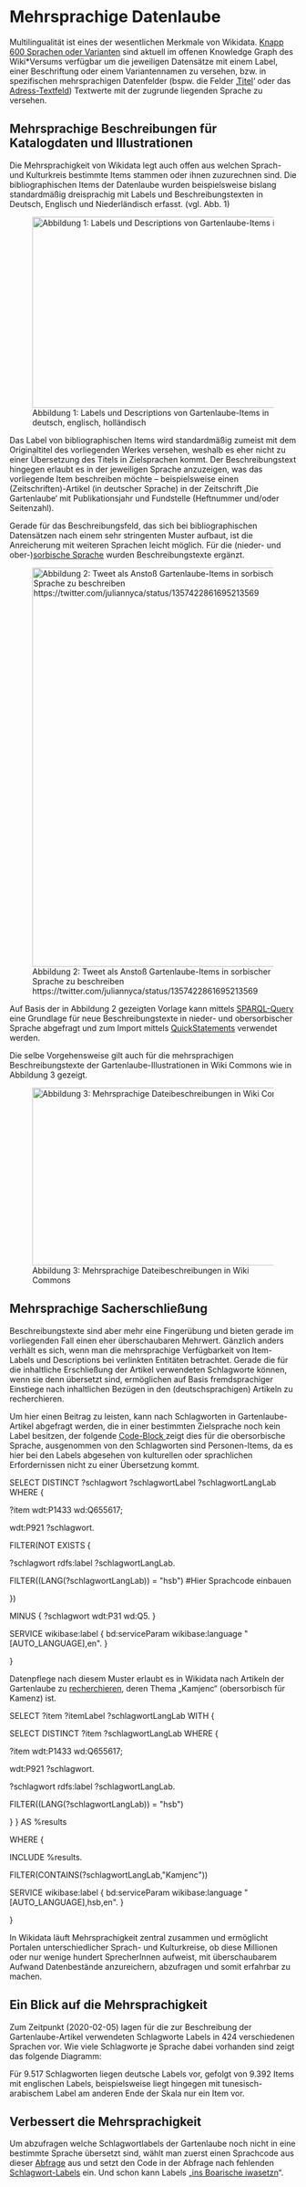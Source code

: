 <h1 id="mehrsprachige-datenlaube">Mehrsprachige Datenlaube</h1>
<p>Multilingualität ist eines der wesentlichen Merkmale von Wikidata. <a href="https://w.wiki/xuZ">Knapp 600 Sprachen oder Varianten</a> sind aktuell im offenen Knowledge Graph des Wiki*Versums verfügbar um die jeweiligen Datensätze mit einem Label, einer Beschriftung oder einem Variantennamen zu versehen, bzw. in spezifischen mehrsprachigen Datenfelder (bspw. die Felder ‚<a href="https://www.wikidata.org/wiki/Property:P1476">Titel</a>‘ oder das <a href="https://www.wikidata.org/wiki/Property:P6375">Adress-Textfeld</a>) Textwerte mit der zugrunde liegenden Sprache zu versehen. </p>
<h2 id="mehrsprachige-beschreibungen-für-katalogdaten-und-illustrationen">Mehrsprachige Beschreibungen für Katalogdaten und Illustrationen</h2>
<p>Die Mehrsprachigkeit von Wikidata legt auch offen aus welchen Sprach- und Kulturkreis bestimmte Items stammen oder ihnen zuzurechnen sind. Die bibliographischen Items der Datenlaube wurden beispielsweise bislang standardmäßig dreisprachig mit Labels und Beschreibungstexten in Deutsch, Englisch und Niederländisch erfasst. (vgl. Abb. 1)</p>

<figure>
<img src="./Pictures/1000020100000350000001BBFECB95B322C7DC05.png" alt="Abbildung 1: Labels und Descriptions von Gartenlaube-Items in deutsch, englisch, holländisch" style="width:17cm;height:8.879cm" /><figcaption>Abbildung 1: Labels und Descriptions von Gartenlaube-Items in deutsch, englisch, holländisch</figcaption>
</figure>

<p>Das Label von bibliographischen Items wird standardmäßig zumeist mit dem Originaltitel des vorliegenden Werkes versehen, weshalb es eher nicht zu einer Übersetzung des Titels in Zielsprachen kommt. Der Beschreibungstext hingegen erlaubt es in der jeweiligen Sprache anzuzeigen, was das vorliegende Item beschreiben möchte – beispielsweise einen (Zeitschriften)-Artikel (in deutscher Sprache) in der Zeitschrift ‚Die Gartenlaube‘ mit Publikationsjahr und Fundstelle (Heftnummer und/oder Seitenzahl). </p>

<p>Gerade für das Beschreibungsfeld, das sich bei bibliographischen Datensätzen nach einem sehr stringenten Muster aufbaut, ist die Anreicherung mit weiteren Sprachen leicht möglich. Für die (nieder- und ober-)<a href="https://de.wikipedia.org/wiki/Sorbische_Sprache">sorbische Sprache</a> wurden Beschreibungstexte ergänzt. </p>
<figure>
<img src="./Pictures/10000201000001EA000002BC3C9110CA909D4684.png" alt="Abbildung 2: Tweet als Anstoß Gartenlaube-Items in sorbischer Sprache zu beschreiben https://twitter.com/juliannyca/status/1357422861695213569" style="width:12.965cm;height:18.521cm" /><figcaption>Abbildung 2: Tweet als Anstoß Gartenlaube-Items in sorbischer Sprache zu beschreiben https://twitter.com/juliannyca/status/1357422861695213569</figcaption>
</figure>

<p>Auf Basis der in Abbildung 2 gezeigten Vorlage kann mittels <a href="https://w.wiki/xuw">SPARQL-Query </a>eine Grundlage für neue Beschreibungstexte in nieder- und obersorbischer Sprache abgefragt und zum Import mittels <a href="https://quickstatements.toolforge.org/">QuickStatements</a> verwendet werden. </p>

<p>Die selbe Vorgehensweise gilt auch für die mehrsprachigen Beschreibungstexte der Gartenlaube-Illustrationen in Wiki Commons wie in Abbildung 3 gezeigt. </p>
<figure>
<img src="./Pictures/1000020100000387000001B6021FA75CAFF428CA.png" alt="Abbildung 3: Mehrsprachige Dateibeschreibungen in Wiki Commons" style="width:17cm;height:8.244cm" /><figcaption>Abbildung 3: Mehrsprachige Dateibeschreibungen in Wiki Commons</figcaption>
</figure>
<h2 id="mehrsprachige-sacherschließung">Mehrsprachige Sacherschließung</h2>
<p>Beschreibungstexte sind aber mehr eine Fingerübung und bieten gerade im vorliegenden Fall einen eher überschaubaren Mehrwert. Gänzlich anders verhält es sich, wenn man die mehrsprachige Verfügbarkeit von Item-Labels und Descriptions bei verlinkten Entitäten betrachtet. Gerade die für die inhaltliche Erschließung der Artikel verwendeten Schlagworte können, wenn sie denn übersetzt sind, ermöglichen auf Basis fremdsprachiger Einstiege nach inhaltlichen Bezügen in den (deutschsprachigen) Artikeln zu recherchieren. </p>

<p>Um hier einen Beitrag zu leisten, kann nach Schlagworten in Gartenlaube-Artikel abgefragt werden, die in einer bestimmten Zielsprache noch kein Label besitzen, der folgende <a href="https://w.wiki/xv2">Code-Block </a>zeigt dies für die obersorbische Sprache, ausgenommen von den Schlagworten sind Personen-Items, da es hier bei den Labels abgesehen von kulturellen oder sprachlichen Erfordernissen nicht zu einer Übersetzung kommt. </p>

<p>SELECT DISTINCT ?schlagwort ?schlagwortLabel ?schlagwortLangLab WHERE {</p>
<p>  ?item wdt:P1433 wd:Q655617;</p>
<p>    wdt:P921 ?schlagwort.</p>
<p>  FILTER(NOT EXISTS {</p>
<p>    ?schlagwort rdfs:label ?schlagwortLangLab.</p>
<p>    FILTER((LANG(?schlagwortLangLab)) = "hsb") #Hier Sprachcode einbauen</p>
<p>  })</p>
<p>  MINUS { ?schlagwort wdt:P31 wd:Q5. }</p>
<p>  SERVICE wikibase:label { bd:serviceParam wikibase:language "[AUTO_LANGUAGE],en". }</p>
<p>}</p>

<p>Datenpflege nach diesem Muster erlaubt es in Wikidata nach Artikeln der Gartenlaube zu <a href="https://w.wiki/xv7">recherchieren</a>, deren Thema „Kamjenc“ (obersorbisch für Kamenz) ist.</p>

<p>SELECT ?item ?itemLabel ?schlagwortLangLab WITH { </p>
<p>  SELECT DISTINCT ?item ?schlagwortLangLab WHERE {</p>
<p>  ?item wdt:P1433 wd:Q655617;</p>
<p>    wdt:P921 ?schlagwort.</p>
<p>  ?schlagwort rdfs:label ?schlagwortLangLab.</p>
<p>  FILTER((LANG(?schlagwortLangLab)) = "hsb")</p>
<p> } } AS %results </p>
<p>WHERE {</p>
<p>  INCLUDE %results.</p>
<p>  FILTER(CONTAINS(?schlagwortLangLab,"Kamjenc"))</p>
<p>  SERVICE wikibase:label { bd:serviceParam wikibase:language "[AUTO_LANGUAGE],hsb,en". }</p>
<p>}</p>

<p>In Wikidata läuft Mehrsprachigkeit zentral zusammen und ermöglicht Portalen unterschiedlicher Sprach- und Kulturkreise, ob diese Millionen oder nur wenige hundert SprecherInnen aufweist, mit überschaubarem Aufwand Datenbestände anzureichern, abzufragen und somit erfahrbar zu machen.</p>
<h2 id="ein-blick-auf-die-mehrsprachigkeit">Ein Blick auf die Mehrsprachigkeit</h2>
<p>Zum Zeitpunkt (2020-02-05) lagen für die zur Beschreibung der Gartenlaube-Artikel verwendeten Schlagworte Labels in 424 verschiedenen Sprachen vor. Wie viele Schlagworte je Sprache dabei vorhanden sind zeigt das folgende Diagramm:</p>

<p>Für 9.517 Schlagworten liegen deutsche Labels vor, gefolgt von 9.392 Items mit englischen Labels, beispielsweise liegt hingegen mit tunesisch-arabischem Label am anderen Ende der Skala nur ein Item vor. </p>
<h2 id="verbessert-die-mehrsprachigkeit">Verbessert die Mehrsprachigkeit</h2>
<p>Um abzufragen welche Schlagwortlabels der Gartenlaube noch nicht in eine bestimmte Sprache übersetzt sind, wählt man zuerst einen Sprachcode aus dieser <a href="https://w.wiki/xuZ">Abfrage</a> aus und setzt den Code in der Abfrage nach fehlenden <a href="https://w.wiki/xv2">Schlagwort-Labels</a> ein. Und schon kann Labels „<a href="https://w.wiki/xvD">ins Boarische iwasetzn</a>“. </p>
